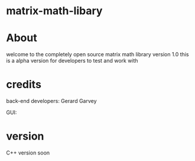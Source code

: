 # matrix-math-libary


# About
welcome to the completely open source matrix math library version 1.0 
this is a alpha version for developers to test and work with

# credits

back-end developers: Gerard Garvey

GUI: 


# version
C++ version soon
